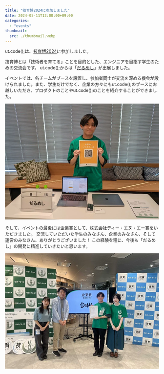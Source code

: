 ```yaml
---
title: "技育博2024に参加しました"
date: 2024-05-11T12:00:00+09:00
categories:
  - "events"
thumbnail:
  src: ./thumbnail.webp
---
```


ut.code();は、[技育博2024](https://twitter.com/geek_pjt/status/1789225150996767102?t=YfiqPxqcbqiTNQ58a13oFA&s=19)に参加しました。

技育博とは「技術者を育てる」ことを目的とした、エンジニアを目指す学生のための交流会です。
ut.code();からは「[だるめし](https://utcode.net/projects/dull-meshi/)」が出展しました。

イベントでは、各チームがブースを設置し、参加者同士が交流を深める機会が設けられました。また、学生だけでなく、企業の方々にもut.code();のブースにお越しいただき、プロダクトのことやut.code();のことを紹介することができました。

![ブースの写真](./booth.webp)

そして、イベントの最後には企業賞として、株式会社ディー・エヌ・エー賞をいただきました。
交流していただいた学生のみなさん、企業のみなさん、そして運営のみなさん、ありがとうございました！
この経験を糧に、今後も「だるめし」の開発に精進していきたいと思います。

![株式会社ディー・エヌ・エー賞の写真](./dena.webp)
